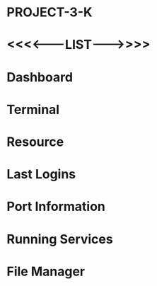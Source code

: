 # PROJECT-3-K
# <<<<---LIST--->>>> 
# Dashboard
# Terminal
# Resource
# Last Logins
# Port Information
# Running Services
# File Manager
